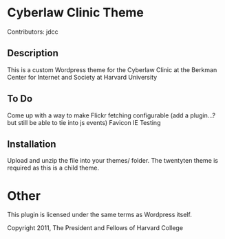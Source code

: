 # Cyberlaw Clinic Theme

Contributors: jdcc


## Description

This is a custom Wordpress theme for the Cyberlaw Clinic at the Berkman Center for Internet and Society at Harvard University


## To Do

Come up with a way to make Flickr fetching configurable (add a plugin...? but still be able to tie into js events)
Favicon
IE Testing

## Installation

Upload and unzip the file into your themes/ folder.  The twentyten theme is required as this is a child theme.


# Other

This plugin is licensed under the same terms as Wordpress itself.

Copyright 2011, The President and Fellows of Harvard College
